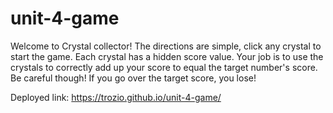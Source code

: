 # unit-4-game
Welcome to Crystal collector!
The directions are simple, click any crystal to start the game.
Each crystal has a hidden score value. 
Your job is to use the crystals to correctly add up your score to equal the target number's score.
Be careful though! If you go over the target score, you lose!

Deployed link: https://trozio.github.io/unit-4-game/
